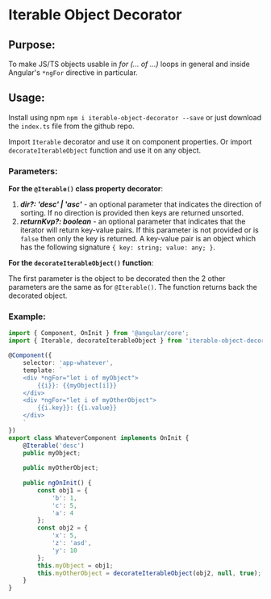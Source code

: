# Iterable Object Decorator

## Purpose:

To make JS/TS objects usable in _for (... of ...)_ loops in general and inside Angular's `*ngFor` directive in particular.

## Usage:

Install using npm `npm i iterable-object-decorator --save` or just download the `index.ts` file from the github repo.

Import `Iterable` decorator and use it on component properties. Or import `decorateIterableObject` function and use it on any object.

### Parameters:

**For the `@Iterable()` class property decorator**:

1. **_dir?: 'desc' | 'asc'_** - an optional parameter that indicates the direction of sorting. If no direction is provided then keys are returned unsorted.
2. **_returnKvp?: boolean_** - an optional parameter that indicates that the iterator will return key-value pairs.
If this parameter is not provided or is `false` then only the key is returned. 
A key-value pair is an object which has the following signature `{ key: string; value: any; }`.

**For the `decorateIterableObject()` function**:

The first parameter is the object to be decorated then the 2 other parameters are the same as for `@Iterable()`. The function returns back the decorated object.

### Example:
```typescript
import { Component, OnInit } from '@angular/core';
import { Iterable, decorateIterableObject } from 'iterable-object-decorator';

@Component({
    selector: 'app-whatever',
    template: `
    <div *ngFor="let i of myObject">
        {{i}}: {{myObject[i]}}
    </div>
    <div *ngFor="let i of myOtherObject">
        {{i.key}}: {{i.value}}
    </div>
    `
})
export class WhateverComponent implements OnInit {
    @Iterable('desc')
    public myObject;
    
    public myOtherObject;
        
    public ngOnInit() {
        const obj1 = {
            'b': 1,
            'c': 5,
            'a': 4
        };
        const obj2 = {
            'x': 5,
            'z': 'asd',
            'y': 10
        };
        this.myObject = obj1;
        this.myOtherObject = decorateIterableObject(obj2, null, true);
    }
}
```